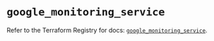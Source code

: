 # `google_monitoring_service`

Refer to the Terraform Registry for docs: [`google_monitoring_service`](https://registry.terraform.io/providers/hashicorp/google-beta/6.49.0/docs/resources/google_monitoring_service).
